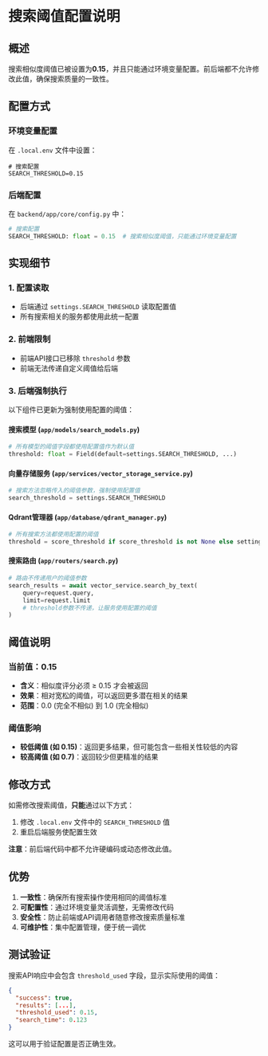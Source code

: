 # 搜索阈值配置说明

## 概述

搜索相似度阈值已被设置为**0.15**，并且只能通过环境变量配置。前后端都不允许修改此值，确保搜索质量的一致性。

## 配置方式

### 环境变量配置

在 `.local.env` 文件中设置：

```env
# 搜索配置
SEARCH_THRESHOLD=0.15
```

### 后端配置

在 `backend/app/core/config.py` 中：

```python
# 搜索配置
SEARCH_THRESHOLD: float = 0.15  # 搜索相似度阈值，只能通过环境变量配置
```

## 实现细节

### 1. 配置读取

- 后端通过 `settings.SEARCH_THRESHOLD` 读取配置值
- 所有搜索相关的服务都使用此统一配置

### 2. 前端限制

- 前端API接口已移除 `threshold` 参数
- 前端无法传递自定义阈值给后端

### 3. 后端强制执行

以下组件已更新为强制使用配置的阈值：

#### 搜索模型 (`app/models/search_models.py`)
```python
# 所有模型的阈值字段都使用配置值作为默认值
threshold: float = Field(default=settings.SEARCH_THRESHOLD, ...)
```

#### 向量存储服务 (`app/services/vector_storage_service.py`)
```python
# 搜索方法忽略传入的阈值参数，强制使用配置值
search_threshold = settings.SEARCH_THRESHOLD
```

#### Qdrant管理器 (`app/database/qdrant_manager.py`)
```python
# 所有搜索方法都使用配置的阈值
threshold = score_threshold if score_threshold is not None else settings.SEARCH_THRESHOLD
```

#### 搜索路由 (`app/routers/search.py`)
```python
# 路由不传递用户的阈值参数
search_results = await vector_service.search_by_text(
    query=request.query,
    limit=request.limit
    # threshold参数不传递，让服务使用配置的阈值
)
```

## 阈值说明

### 当前值：0.15

- **含义**：相似度评分必须 ≥ 0.15 才会被返回
- **效果**：相对宽松的阈值，可以返回更多潜在相关的结果
- **范围**：0.0 (完全不相似) 到 1.0 (完全相似)

### 阈值影响

- **较低阈值 (如 0.15)**：返回更多结果，但可能包含一些相关性较低的内容
- **较高阈值 (如 0.7)**：返回较少但更精准的结果

## 修改方式

如需修改搜索阈值，**只能**通过以下方式：

1. 修改 `.local.env` 文件中的 `SEARCH_THRESHOLD` 值
2. 重启后端服务使配置生效

**注意**：前后端代码中都不允许硬编码或动态修改此值。

## 优势

1. **一致性**：确保所有搜索操作使用相同的阈值标准
2. **可配置性**：通过环境变量灵活调整，无需修改代码
3. **安全性**：防止前端或API调用者随意修改搜索质量标准
4. **可维护性**：集中配置管理，便于统一调优

## 测试验证

搜索API响应中会包含 `threshold_used` 字段，显示实际使用的阈值：

```json
{
  "success": true,
  "results": [...],
  "threshold_used": 0.15,
  "search_time": 0.123
}
```

这可以用于验证配置是否正确生效。 